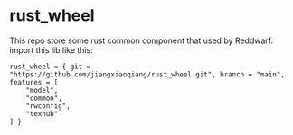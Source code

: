 # rust_wheel

This repo store some rust common component that used by Reddwarf. import this lib like this:

```
rust_wheel = { git = "https://github.com/jiangxiaoqiang/rust_wheel.git", branch = "main", features = [
    "model",
    "common",
    "rwconfig",
    "texhub"
] }
```




